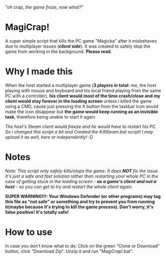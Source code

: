 *"oh crap, the game froze, now what?"*
# MagiCrap!
A super simple script that kills the PC game "Magicka" after it misbehaves due to multiplayer issues (***client side***).
It was created to safely stop the game from working in the background. **Please read**.

# Why I made this
When the host started a multiplayer game (**3 players in total**: me, the host playing with mouse and keyboard and his local friend playing from the same PC with a controller), **his client would most of the time crash/close and my client would stay forever in the loading screen** unless i killed the game using a CMD, cause just pressing the X button from the taskbar icon would make the icon disappear but **the game would keep running as an invisible task**, therefore being unable to start it again.

*The host's Steam client would freeze and he would have to restart his PC. So i changed this script a bit and Created the KillSteam.bat script! I may upload it as well, here or independently! :D*

# Notes
*Note: This script only safely kills/stops the game. It does ***NOT*** fix the issue. It's just a safe and fast solution rather than restarting your whole PC in the case of getting stuck in the loading screen - **as a game's client and not a host** - so you can get to try and restart the whole client again.*

**SUPER WARNING!!!: Your Windows Defender (or other programs) may tag this file as "not safe" or something and try to prevent you from running it(maybe because it's trying to kill the game process). Don't worry, it's false positive! It's totally safe!**

# How to use
In case you don't know what to do: Click on the green "Clone or Download" button, click "Download Zip". Unzip it and run "MagiCrap!.bat".
